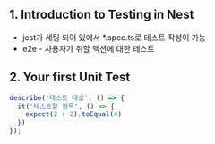 ## 1. Introduction to Testing in Nest
* jest가 세팅 되어 있에서 *.spec.ts로 테스트 작성이 가능
* e2e - 사용자가 취할 액션에 대한 테스트

## 2. Your first Unit Test
```ts
describe('테스트 대상', () => {
  it('테스트할 항목', () => {
    expect(2 + 2).toEqual(4)
  })
});
```
